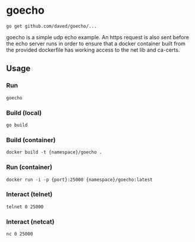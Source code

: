 # goecho

    go get github.com/daved/goecho/...

goecho is a simple udp echo example. An https request is also sent before the 
echo server runs in order to ensure that a docker container built from the
provided dockerfile has working access to the net lib and ca-certs.

## Usage

### Run

```
goecho
```

### Build (local)

```
go build
```

### Build (container)

```
docker build -t {namespace}/goecho .
```

### Run (container)

```
docker run -i -p {port}:25000 {namespace}/goecho:latest
```

### Interact (telnet)

```
telnet 0 25000
```

### Interact (netcat)

```
nc 0 25000
```
